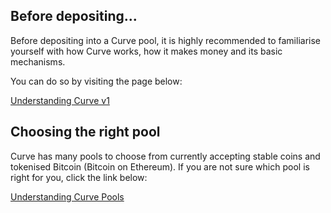 ## **Before depositing...**

Before depositing into a Curve pool, it is highly recommended to familiarise yourself with how Curve works, how it makes money and its basic mechanisms.

You can do so by visiting the page below:

[Understanding Curve v1](/base-features/understanding-curve)

## **Choosing the right pool**

Curve has many pools to choose from currently accepting stable coins and tokenised Bitcoin (Bitcoin on Ethereum). If you are not sure which pool is right for you, click the link below:

[Understanding Curve Pools](/lp/understanding-curve-pools)
